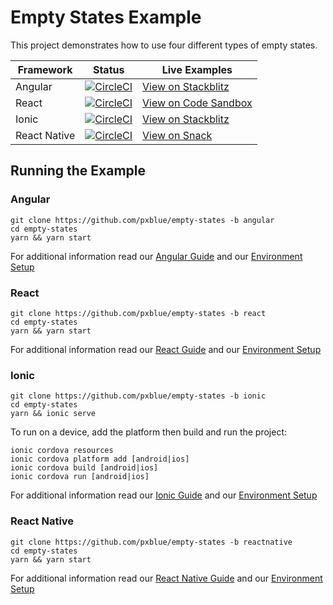 # Empty States Example
This project demonstrates how to use four different types of empty states.

| Framework           | Status       | Live Examples  |
| ---------------- |--------------|------------------|
| Angular | [![CircleCI](https://circleci.com/gh/pxblue/empty-states/tree/angular.svg?style=shield)](https://circleci.com/gh/pxblue/empty-states/tree/angular) | [View on Stackblitz](https://stackblitz.com/github/pxblue/empty-states/tree/angular)
| React | [![CircleCI](https://circleci.com/gh/pxblue/empty-states/tree/react.svg?style=shield)](https://circleci.com/gh/pxblue/empty-states/tree/react) | [View on Code Sandbox](https://codesandbox.io/s/github/pxblue/empty-states/tree/react)
| Ionic | [![CircleCI](https://circleci.com/gh/pxblue/empty-states/tree/ionic.svg?style=shield)](https://circleci.com/gh/pxblue/empty-states/tree/ionic) | [View on Stackblitz](https://stackblitz.com/github/pxblue/empty-states/tree/ionic)
| React Native | [![CircleCI](https://circleci.com/gh/pxblue/empty-states/tree/reactnative.svg?style=shield)](https://circleci.com/gh/pxblue/empty-states/tree/reactnative) | [View on Snack](https://snack.expo.io/@git/github.com/pxblue/empty-states@reactnative)

## Running the Example
### Angular
```
git clone https://github.com/pxblue/empty-states -b angular
cd empty-states
yarn && yarn start
```
For additional information read our [Angular Guide](https://pxblue.github.io/development/frameworks-web/angular) and our [Environment Setup](https://pxblue.github.io/development/environment)

### React
```
git clone https://github.com/pxblue/empty-states -b react
cd empty-states
yarn && yarn start
```
For additional information read our [React Guide](https://pxblue.github.io/development/frameworks-web/react) and our [Environment Setup](https://pxblue.github.io/development/environment)

### Ionic
```
git clone https://github.com/pxblue/empty-states -b ionic
cd empty-states
yarn && ionic serve
```
To run on a device, add the platform then build and run the project:
```
ionic cordova resources
ionic cordova platform add [android|ios]
ionic cordova build [android|ios]
ionic cordova run [android|ios]
```
For additional information read our [Ionic Guide](https://pxblue.github.io/development/frameworks-mobile/ionic) and our [Environment Setup](https://pxblue.github.io/development/environment)

### React Native

```
git clone https://github.com/pxblue/empty-states -b reactnative
cd empty-states
yarn && yarn start
```
For additional information read our [React Native Guide](https://pxblue.github.io/development/frameworks-mobile/react-native) and our [Environment Setup](https://pxblue.github.io/development/environment)
